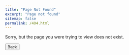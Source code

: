 ```yaml
---
title: "Page Not Found"
excerpt: "Page not found"
sitemap: false
permalink: /404.html
---
```


Sorry, but the page you were trying to view does not exist.

<button class="btn btn--info btn--large" type="button" onclick="javascript:history.back()">Back</button>
